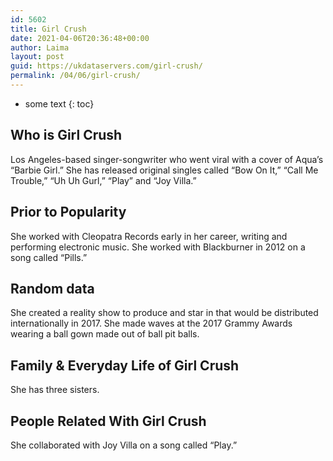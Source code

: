 ```yaml
---
id: 5602
title: Girl Crush
date: 2021-04-06T20:36:48+00:00
author: Laima
layout: post
guid: https://ukdataservers.com/girl-crush/
permalink: /04/06/girl-crush/
---
```


* some text
{: toc}


## Who is Girl Crush
                  
                  
                  
Los Angeles-based singer-songwriter who went viral with a cover of Aqua&#8217;s &#8220;Barbie Girl.&#8221; She has released original singles called &#8220;Bow On It,&#8221; &#8220;Call Me Trouble,&#8221; &#8220;Uh Uh Gurl,&#8221; &#8220;Play&#8221; and &#8220;Joy Villa.&#8221;
                  
              
            
              
            
                
                
                
## Prior to Popularity
                  
                  
                  
She worked with Cleopatra Records early in her career, writing and performing electronic music. She worked with Blackburner in 2012 on a song called &#8220;Pills.&#8221;
                  
              
            
              
            
                
                
                
## Random data
                  
                  
                  
She created a reality show to produce and star in that would be distributed internationally in 2017. She made waves at the 2017 Grammy Awards wearing a ball gown made out of ball pit balls.
                  
              
            
              
            
                
                
                
## Family & Everyday Life of Girl Crush
                  
                  
                  
She has three sisters.
                  
              
            
              
            
                
                
                
## People Related With Girl Crush
                  
                  
                  
She collaborated with Joy Villa on a song called &#8220;Play.&#8221;
                  
              
            
              
            
                
              
            
              
              
            
            
              
            
          
          
          